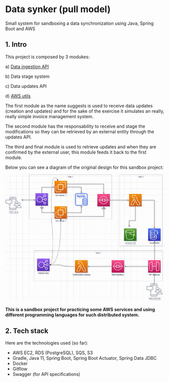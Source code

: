 # Data synker (pull model)

Small system for sandboxing a data synchronization using Java, Spring Boot and AWS

## 1. Intro

This project is composed by 3 modukes:

a) [Data ingestion API](data-ingestion-api/)

b) Data stage system

c) Data updates API

d) [AWS utils](ds-aws-util/)

The first module as the name suggests is used to receive data updates (creation and updates) and for the sake of the exercise it simulates an really, really simple invoice management system.

The second module has the responsability to receive and stage the modifications so they can be retrieved by an external entity through the updates API.

The third and final module is used to retrieve updates and when they are confirmed by the external user, this module feeds it back to the first module.

Below you can see a diagram of the original design for this sandbox project:

![](images/DataSynker.jpg)

**This is a sandbox project for practicing some AWS services and using different programming languages for such distributed system.**


## 2. Tech stack

Here are the technologies used (so far):

- AWS EC2, RDS (PostgreSQL), SQS, S3
- Gradle, Java 11, Spring Boot, Spring Boot Actuator, Spring Data JDBC
- Docker
- Gitflow
- Swagger (for API specifications)
